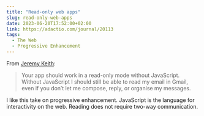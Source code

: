 ```yaml
---
title: "Read-only web apps"
slug: read-only-web-apps
date: 2023-06-20T17:52:00+02:00
link: https://adactio.com/journal/20113
tags:
  - The Web
  - Progressive Enhancement
---
```


From [Jeremy Keith](https://adactio.com/journal/20113):

> Your app should work in a read-only mode without JavaScript.
> Without JavaScript I should still be able to read my email in Gmail, even if you don’t let me compose, reply, or organise my messages.

I like this take on progressive enhancement. JavaScript is the language for interactivity on the web. Reading does not require two-way communication.
